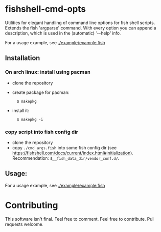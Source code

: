 # fishshell-cmd-opts

Utilities for elegant handling of command line options for fish shell scripts.
Extends the fish 'argparse' command. With every option you can append a description, which is used in the (automatic) '--help' info.

For a usage example, see [./example/example.fish](./example/example.fish)

## Installation

### On arch linux: install using pacman

- clone the repository
- create package for pacman:

		$ makepkg

- install it:

		$ makepkg -i

### copy script into fish config dir

- clone the repository
- copy `./cmd_args.fish` into some fish config dir (see <https://fishshell.com/docs/current/index.html#initialization>). Recommendation: `$__fish_data_dir/vendor_conf.d/`.

## Usage:

For a usage example, see [./example/example.fish](./example/example.fish)

# Contributing

This software isn't final.
Feel free to comment.
Feel free to contribute.
Pull requests welcome.
